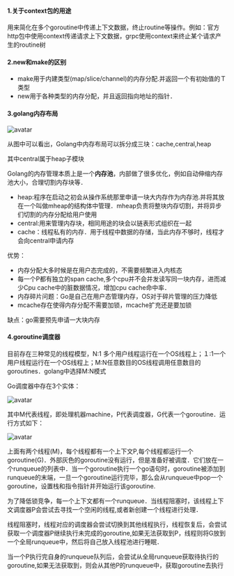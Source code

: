 #### 1.关于context包的用途

用来简化在多个goroutine中传递上下文数据，终止routine等操作。例如：官方http包中使用context传递请求上下文数据，grpc使用context来终止某个请求产生的routine树

#### 2.new和make的区别

- make用于内建类型(map/slice/channel)的内存分配.并返回一个有初始值的Ｔ类型
- new用于各种类型的内存分配，并且返回指向地址的指针．

#### 3.golang内存布局

![avatar](https://img-blog.csdn.net/2018032211404828)

从图中可以看出，Golang中内存布局可以拆分成三块：cache,central,heap

其中central属于heap子模块

Golang的内存管理本质上是一个**内存池**，内部做了很多优化，例如自动伸缩内存池大小，合理切割内存块等．

- heap:程序在启动之初会从操作系统那里申请一块大内存作为内存池.并将其放在一个叫做mheap的结构体中管理．mheap负责将整块内存切割，并将异步们切割的内存分配给用户使用
- central:用来管理内存块，相同用途的块会以链表形式组织在一起
- cache：线程私有的内存．用于线程中数据的存储，当此内存不够时，线程才会向central申请内存

优势：

- 内存分配大多时候是在用户态完成的，不需要频繁进入内核态
- 每一个P都有独立的span cache,多个cpu并不会并发读写同一块内存，进而减少Cpu cache中的脏数据情况，增加cpu cache命中率．
- 内存碎片问题：Go是自己在用户态管理内存，OS对于碎片管理的压力降低
- mcache存在使得内存分配不需要加锁，mcache扩充还是要加锁

缺点：go需要预先申请一大块内存

#### 4.goroutine调度器

目前存在三种常见的线程模型，N:1 多个用户线程运行在一个OS线程上；１:1一个用户线程运行在一个OS线程上；M:N任意数目的OS线程调用任意数目的goroutines．golang中选择M:N模式

Go调度器中存在3个实体：

![avatar](https://img-blog.csdn.net/20160418113332331?watermark/2/text/aHR0cDovL2Jsb2cuY3Nkbi5uZXQv/font/5a6L5L2T/fontsize/400/fill/I0JBQkFCMA==/dissolve/70/gravity/Center)

其中M代表线程，即处理机器machine，P代表调度器，G代表一个goroutine．运行方式如下：

![avatar](https://img-blog.csdn.net/20160418113347511?watermark/2/text/aHR0cDovL2Jsb2cuY3Nkbi5uZXQv/font/5a6L5L2T/fontsize/400/fill/I0JBQkFCMA==/dissolve/70/gravity/Center)

上面有两个线程(M)，每个线程都有一个上下文P,每个线程都运行一个goroutine(G)．外部灰色的goroutine没有运行，但是准备好被调度．它们放在一个runqueue的列表中．当一个goroutine执行一个go语句时，goroutine被添加到runqueue的末端，一旦一个goroutine运行完毕，那么会从runqueue中pop一个goroutine，设置栈和指令指针并开始运行该goroutine.

为了降低锁竞争，每一个上下文都有一个runqueue．当线程阻塞时，该线程上下文调度器P会尝试去寻找一个空闲的线程,或者新创建一个线程进行处理．

线程阻塞时，线程对应的调度器会尝试切换到其他线程执行，线程恢复后，会尝试获取一个调度器P继续执行未完成的goroutine,如果无法获取到P，线程则将G放到一个全局runqueue中，然后将自己放入线程池进行睡眠．

当一个P执行完自身的runqueue队列后，会尝试从全局runqueue获取待执行的goroutine,如果无法获取到，则会从其他P的runqueue中，获取goroutine去执行























